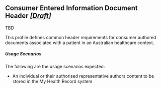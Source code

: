## Consumer Entered Information Document Header *[[Draft](http://hl7.org/fhir/stu3/valueset-publication-status.html)]*

TBD


This profile defines common header requirements for consumer authored documents associated with a patient in an Australian healthcare context. 

##### **Usage Scenarios**
The following are the usage scenarios expected:
* An individual or their authorised representative authors content to be stored in the My Health Record system


